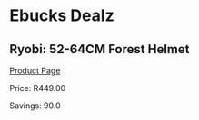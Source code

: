 
# Ebucks Dealz
## Ryobi: 52-64CM Forest Helmet
[Product Page](https://www.ebucks.com/web/shop/productSelected.do?prodId=335522493&catId=370101825)

Price: R449.00

Savings: 90.0


	